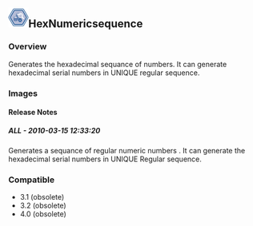 ## <img src='./logo.jpg' width='40' height='40'>HexNumericsequence

### Overview
Generates the hexadecimal sequance of numbers. It can generate hexadecimal serial numbers in UNIQUE regular sequence.
### Images




#### Release Notes

##### ALL - 2010-03-15 12:33:20
Generates a sequance of regular numeric numbers . It can generate the hexadecimal serial numbers in UNIQUE Regular sequence. 
### Compatible
 -  3.1 (obsolete)
 -   3.2 (obsolete)
 -   4.0 (obsolete)